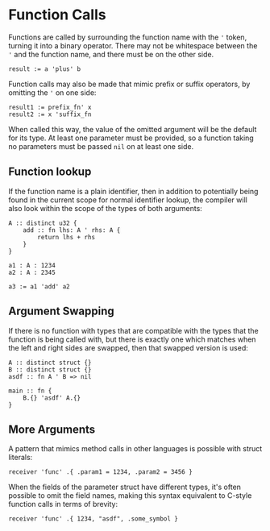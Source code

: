 # Function Calls
Functions are called by surrounding the function name with the `'` token, turning it into a binary operator.  There may not be whitespace between the `'` and the function name, and there must be on the other side.
```
result := a 'plus' b
```

Function calls may also be made that mimic prefix or suffix operators, by omitting the `'` on one side:
```
result1 := prefix_fn' x
result2 := x 'suffix_fn
```
When called this way, the value of the omitted argument will be the default for its type.  At least one parameter must be provided, so a function taking no parameters must be passed `nil` on at least one side.

## Function lookup
If the function name is a plain identifier, then in addition to potentially being found in the current scope for normal identifier lookup, the compiler will also look within the scope of the types of both arguments:
```
A :: distinct u32 {
	add :: fn lhs: A ' rhs: A {
		return lhs + rhs
	}
}

a1 : A : 1234
a2 : A : 2345

a3 := a1 'add' a2
```

## Argument Swapping
If there is no function with types that are compatible with the types that the function is being called with, but there is exactly one which matches when the left and right sides are swapped, then that swapped version is used:
```
A :: distinct struct {}
B :: distinct struct {}
asdf :: fn A ' B => nil

main :: fn {
	B.{} 'asdf' A.{}
}
```

## More Arguments
A pattern that mimics method calls in other languages is possible with struct literals:
```
receiver 'func' .{ .param1 = 1234, .param2 = 3456 }
```
When the fields of the parameter struct have different types, it's often possible to omit the field names, making this syntax equivalent to C-style function calls in terms of brevity:
```
receiver 'func' .{ 1234, "asdf", .some_symbol }
```
